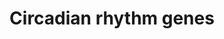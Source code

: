 ---
annotations:
- id: PW:0000004
  parent: regulatory pathway
  type: Pathway Ontology
  value: regulatory pathway
authors:
- Fehrhart
- Mkutmon
- Ddigles
- Khanspers
- DeSl
- Eweitz
citedin:
- link: PMC8287703
description: This is currently not a pathway but a list of circadian rhythm related
  genes and proteins. The source for this information is the gene ontology. The genes
  and proteins were filtered for "circadian rhythm" annotation (taxon = homo sapiens).
  According to supplementary information they were clustered in major (neurotransmitters,
  hormons, appetite regulation and immune system) and minor groups.  Proteins on this
  pathway have targeted assays available via the [https://assays.cancer.gov/available_assays?wp_id=WP3594
  CPTAC Assay Portal]
last-edited: 2021-05-22
ndex: fe387531-8b66-11eb-9e72-0ac135e8bacf
organisms:
- Homo sapiens
redirect_from:
- /index.php/Pathway:WP3594
- /instance/WP3594
revision: null
schema-jsonld:
- '@context': https://schema.org/
  '@id': https://wikipathways.github.io/pathways/WP3594.html
  '@type': Dataset
  creator:
    '@type': Organization
    name: WikiPathways
  description: This is currently not a pathway but a list of circadian rhythm related
    genes and proteins. The source for this information is the gene ontology. The
    genes and proteins were filtered for "circadian rhythm" annotation (taxon = homo
    sapiens). According to supplementary information they were clustered in major
    (neurotransmitters, hormons, appetite regulation and immune system) and minor
    groups.  Proteins on this pathway have targeted assays available via the [https://assays.cancer.gov/available_assays?wp_id=WP3594
    CPTAC Assay Portal]
  keywords:
  - AANAT
  - ADA
  - ADCY1
  - ADIPOQ
  - ADORA1
  - ADORA2A
  - AGRP
  - AHCY
  - AHR
  - ARNT
  - ARNT2
  - ARNTL
  - ARNTL2
  - ATF4
  - ATF5
  - ATOH7
  - AVP
  - BHLHE40
  - BHLHE41
  - BTBD9
  - BTRC
  - C1orf51
  - CARTPT
  - CCAR2
  - CDK4
  - CHRM1
  - CHRNB2
  - CIART
  - CIPC
  - CLDN4
  - CLOCK
  - CPT1A
  - CREB1
  - CREM
  - CRH
  - CRTC1
  - CRX
  - CRY1
  - CRY2
  - CSNK1D
  - CSNK1E
  - CST3
  - CUL1
  - DBP
  - DDC
  - DDX5
  - DHX9
  - DRD1
  - DRD2
  - DRD3
  - DRD4
  - DYRK1A
  - EGR1
  - EGR3
  - EP300
  - EZH2
  - F7
  - FAS
  - FBXL21
  - FBXL3
  - FBXW11
  - GFPT1
  - GHRH
  - GHRL
  - GNA11
  - GNAQ
  - GSK3B
  - HCRTR1
  - HCRTR2
  - HDAC1
  - HDAC2
  - HDAC3
  - HEBP1
  - HNF1B
  - HNRNPD
  - HNRNPU
  - HOMER1
  - HS3ST2
  - HTR7
  - ID2
  - ID3
  - ID4
  - IL6
  - JUN
  - JUND
  - KCND2
  - KCNH7
  - KCNMA1
  - KDM5A
  - KLF10
  - KLF9
  - KMT2A
  - LEP
  - LGR4
  - MAGED1
  - MAGEL2
  - MAPK10
  - MAPK8
  - MAPK9
  - MC3R
  - METTL3
  - MTA1
  - MTNR1A
  - MTNR1B
  - MTTP
  - MYBBP1A
  - NAGLU
  - NAMPT
  - NCOA2
  - NCOR1
  - NFIL3
  - NGFR
  - NKX2-1
  - NLGN1
  - NMS
  - NOCT
  - NONO
  - NOS2
  - NPAS2
  - NPS
  - NPY2R
  - NR1D1
  - NR1D2
  - NR1H3
  - NR2F6
  - NRIP1
  - NTRK1
  - NTRK3
  - OGT
  - OPN3
  - OPN4
  - OPRL1
  - PASD1
  - PAX4
  - PER1
  - PER2
  - PER3
  - PHLPP1
  - PML
  - PPARA
  - PPARG
  - PPARGC1A
  - PPP1CA
  - PPP1CB
  - PPP1CC
  - PRF1
  - PRKAA1
  - PRKAA2
  - PRKCDBP
  - PRKCG
  - PRKDC
  - PRKG2
  - PRMT5
  - PROK1
  - PROK2
  - PROKR1
  - PROKR2
  - PROX1
  - PSPC1
  - PTEN
  - PTGDS
  - Q59FM5
  - RAI1
  - RBM4
  - RBM4B
  - RELB
  - ROCK2
  - RORA
  - RORB
  - RORC
  - RPS27A
  - SERPINE1
  - SETX
  - SFPQ
  - SFTPC
  - SIK1
  - SIN3A
  - SIRT1
  - SIX3
  - SKP1
  - SLC6A4
  - SLC9A3
  - SOX14
  - SREBF1
  - STAR
  - SUV39H1
  - SUV39H2
  - TH
  - THRAP3
  - TIMELESS
  - TNFRSF11A
  - TOP1
  - TOP2A
  - TP53
  - TPH1
  - TPH2
  - TYMS
  - UBA52
  - UBC
  - UBE3A
  - USP2
  - UTS2
  - UTS2R
  - ZFHX3
  license: CC0
  name: Circadian rhythm genes
seo: CreativeWork
title: Circadian rhythm genes
wpid: WP3594
---
